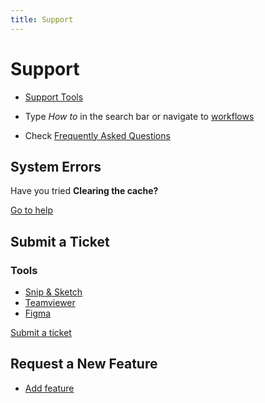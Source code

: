 ```yaml
---
title: Support
---
```


# Support

- [Support Tools](http://docs.gensolve.com/help/gpm_uk/)

- Type _How to_ in the search bar or navigate to [workflows](../features/workflows/)
- Check [Frequently Asked Questions](./frequently-asked-questions.md)

## System Errors

Have you tried **Clearing the cache?**

[Go to help](./system-errors.md)

## Submit a Ticket

### Tools

- [Snip & Sketch](https://www.youtube.com/watch?v=T1p2kgd-Rsc)
- [Teamviewer](https://www.teamviewer.com/)
- [Figma](https://www.figma.com)

[Submit a ticket](http://support.gensolve.com/)

## Request a New Feature

- [Add feature](https://gensolve.uservoice.com/forums/327429-gensolve-gpm)
